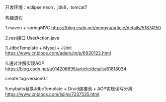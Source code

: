 开发环境：eclipse neon，jdk8，tomcat7

构建流程

1.maven + springMVC
https://blog.csdn.net/nengyu/article/details/51874150

2.rest接口
UserAction.java

3.JdbcTemplate + Mysql + JUnit
https://www.cnblogs.com/adamJin/p/6930122.html

4.通过注解实现AOP
https://blog.csdn.net/u014206695/article/details/61618034

create tag:version0.1

5.mybatis替换JdbcTemplate + Druid连接池 + AOP实现读写分离
https://www.cnblogs.com/lidj/p/7337535.html